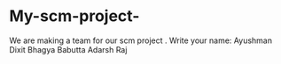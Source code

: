# My-scm-project-
We are making a team for our scm project .
Write your name:
Ayushman Dixit
Bhagya Babutta
Adarsh Raj
